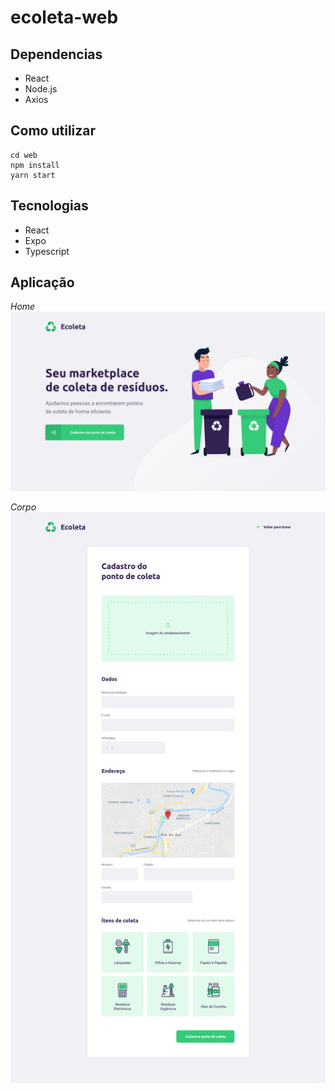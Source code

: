 # ecoleta-web
## Dependencias
- React
- Node.js
- Axios

## Como utilizar
```
cd web
npm install
yarn start
```

## Tecnologias
- React
- Expo
- Typescript

## Aplicação
*Home*
![Home](https://github.com/Leozenbergs/ecoleta-web/blob/master/src/assets/home.svg)

*Corpo*
![Main](https://github.com/Leozenbergs/ecoleta-web/blob/master/src/assets/points.svg)
